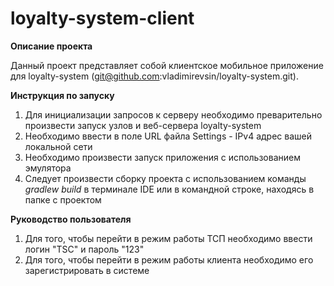 # loyalty-system-client

**Описание проекта**

Данный проект представляет собой клиентское мобильное приложение для loyalty-system (git@github.com:vladimirevsin/loyalty-system.git).

**Инструкция по запуску**
1. Для инициализации запросов к серверу необходимо преварительно произвести запуск узлов и веб-сервера loyalty-system
2. Необходимо ввести в поле URL файла Settings  - IPv4 адрес вашей локальной сети
3. Необходимо произвести запуск приложения с использованием эмулятора
4. Следует произвести сборку проекта с использованием команды *gradlew build* в терминале IDE или в командной строке, находясь в папке с проектом

**Руководство пользователя**
1. Для того, чтобы перейти в режим работы ТСП необходимо ввести логин "TSC" и пароль "123"
2. Для того, чтобы перейти в режим работы клиента необходимо его зарегистрировать в системе
